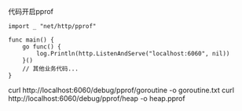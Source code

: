代码开启pprof
```
import _ "net/http/pprof"

func main() {
    go func() {
        log.Println(http.ListenAndServe("localhost:6060", nil))
    }()
    // 其他业务代码...
}
```

curl http://localhost:6060/debug/pprof/goroutine -o goroutine.txt
curl http://localhost:6060/debug/pprof/heap -o heap.pprof